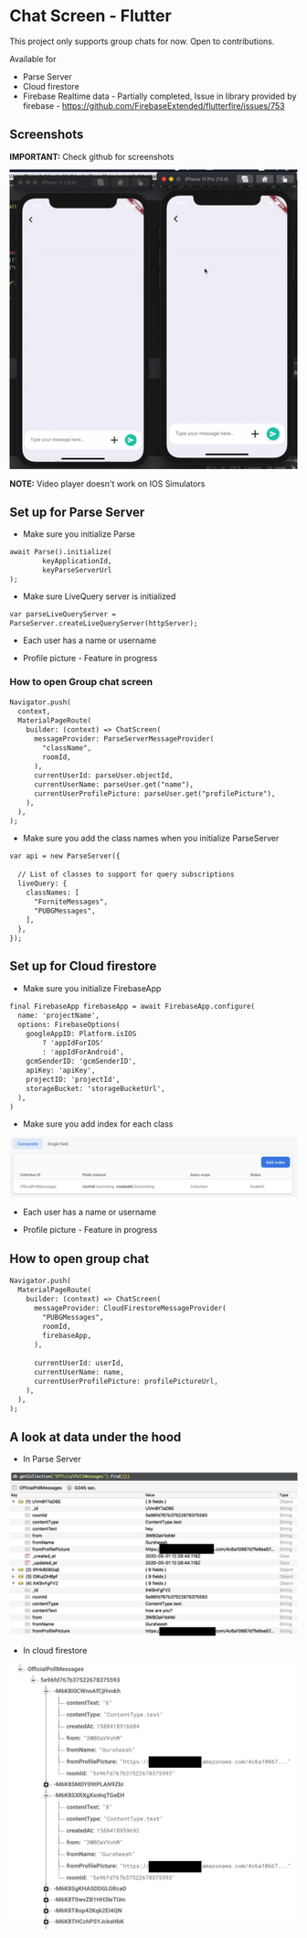 # Chat Screen - Flutter

This project only supports group chats for now. Open to contributions.

Available for

* Parse Server
* Cloud firestore
* Firebase Realtime data - Partially completed, Issue in library provided by firebase - https://github.com/FirebaseExtended/flutterfire/issues/753

## Screenshots

**IMPORTANT:** Check github for screenshots

![Demo 1](/screenshots/show1.gif)

**NOTE:** Video player doesn't work on IOS Simulators

## Set up for Parse Server

* Make sure you initialize Parse

```
await Parse().initialize(
        keyApplicationId,
        keyParseServerUrl
);
```
* Make sure LiveQuery server is initialized
```
var parseLiveQueryServer = ParseServer.createLiveQueryServer(httpServer);
```

* Each user has a name or username

* Profile picture - Feature in progress

### How to open Group chat screen

```
Navigator.push(
  context,
  MaterialPageRoute(
    builder: (context) => ChatScreen(
      messageProvider: ParseServerMessageProvider(
        "className",
        roomId,
      ),
      currentUserId: parseUser.objectId,
      currentUserName: parseUser.get("name"),
      currentUserProfilePicture: parseUser.get("profilePicture"),
    ),
  ),
);
```
* Make sure you add the class names when you initialize ParseServer

```
var api = new ParseServer({

  // List of classes to support for query subscriptions
  liveQuery: {
    classNames: [
      "ForniteMessages",
      "PUBGMessages",
    ],
  },
});
```

## Set up for Cloud firestore

* Make sure you initialize FirebaseApp

```
final FirebaseApp firebaseApp = await FirebaseApp.configure(
  name: 'projectName',
  options: FirebaseOptions(
    googleAppID: Platform.isIOS
        ? 'appIdForIOS'
        : 'appIdForAndroid',
    gcmSenderID: 'gcmSenderID',
    apiKey: 'apiKey',
    projectID: 'projectId',
    storageBucket: 'storageBucketUrl',
  ),
)
```

* Make sure you add index for each class

![Example index](/screenshots/firebase_index.png)

* Each user has a name or username

* Profile picture - Feature in progress

## How to open group chat

    Navigator.push(
      MaterialPageRoute(
        builder: (context) => ChatScreen(
          messageProvider: CloudFirestoreMessageProvider(
            "PUBGMessages",
            roomId,
            firebaseApp,
          ),

          currentUserId: userId,
          currentUserName: name,
          currentUserProfilePicture: profilePictureUrl,
        ),
      ),
    );


## A look at data under the hood

* In Parse Server

![Example index](/screenshots/parse_server_mongodb_snapshot.png)

* In cloud firestore

![Example index](/screenshots/cloud_firestore_snapshot.png)


